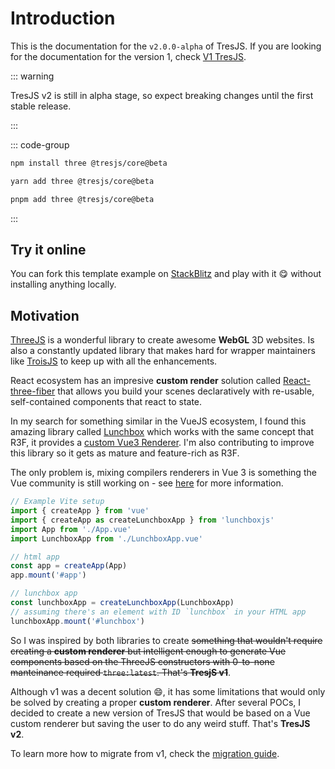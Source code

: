 # Introduction

<ClientOnly>
    <FirstScene style="aspect-ratio: 16/9; height: auto; margin: 2rem 0; border-radius: 8px; overflow:hidden;"/>
</ClientOnly>

This is the documentation for the `v2.0.0-alpha` of TresJS. If you are looking for the documentation for the version 1, check [V1 TresJS](https://v1.tresjs.org/).

::: warning

TresJS v2 is still in alpha stage, so expect breaking changes until the first stable release.

:::

::: code-group

```bash [npm]
npm install three @tresjs/core@beta
```

```bash [yarn]
yarn add three @tresjs/core@beta
```

```bash [pnpm]
pnpm add three @tresjs/core@beta
```

:::

## Try it online

You can fork this template example on [StackBlitz](https://stackblitz.com/edit/tresjs-basic?file=src/App.vue) and play with it 😋 without installing anything locally.

<StackBlitzEmbed projectId="tresjs-basic" />

## Motivation

[ThreeJS](https://threejs.org/) is a wonderful library to create awesome **WebGL** 3D websites. Is also a constantly updated library that makes hard for wrapper maintainers like [TroisJS](https://troisjs.github.io/) to keep up with all the enhancements.

React ecosystem has an impresive **custom render** solution called [React-three-fiber](https://docs.pmnd.rs/react-three-fiber) that allows you build your scenes declaratively with re-usable, self-contained components that react to state.

In my search for something similar in the VueJS ecosystem, I found this amazing library called [Lunchbox](https://github.com/breakfast-studio/lunchboxjs) which works with the same concept that R3F, it provides a [custom Vue3 Renderer](https://vuejs.org/api/custom-renderer.html). I'm also contributing to improve this library so it gets as mature and feature-rich as R3F.

The only problem is, mixing compilers renderers in Vue 3 is something the Vue community is still working on - see [here](https://github.com/vuejs/vue-loader/pull/1645) for more information.

```ts
// Example Vite setup
import { createApp } from 'vue'
import { createApp as createLunchboxApp } from 'lunchboxjs'
import App from './App.vue'
import LunchboxApp from './LunchboxApp.vue'

// html app
const app = createApp(App)
app.mount('#app')

// lunchbox app
const lunchboxApp = createLunchboxApp(LunchboxApp)
// assuming there's an element with ID `lunchbox` in your HTML app
lunchboxApp.mount('#lunchbox')
```

So I was inspired by both libraries to create ~~something that wouldn't require creating a **custom renderer** but intelligent enough to generate Vue components based on the ThreeJS constructors with 0-to-none manteinance required `three:latest`. That's **TresjS v1**~~.

Although v1 was a decent solution 😄, it has some limitations that would only be solved by creating a proper **custom renderer**. After several POCs, I decided to create a new version of TresJS that would be based on a Vue custom renderer but saving the user to do any weird stuff. That's **TresJS v2**.

To learn more how to migrate from v1, check the [migration guide](/guide/migration-guide.html).
